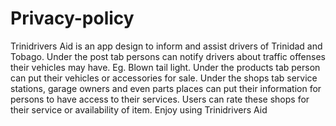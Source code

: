 # Privacy-policy
Trinidrivers Aid is an app design to inform and assist drivers of Trinidad and Tobago. Under the post tab persons can notify drivers about traffic offenses their vehicles may have. Eg. Blown tail light.
Under the products tab person can put their vehicles or accessories for sale.
Under the shops tab service stations, garage owners and even parts places can put their information for persons to have access to their services. 
Users can rate these shops for their service or availability of item.
Enjoy using Trinidrivers Aid
